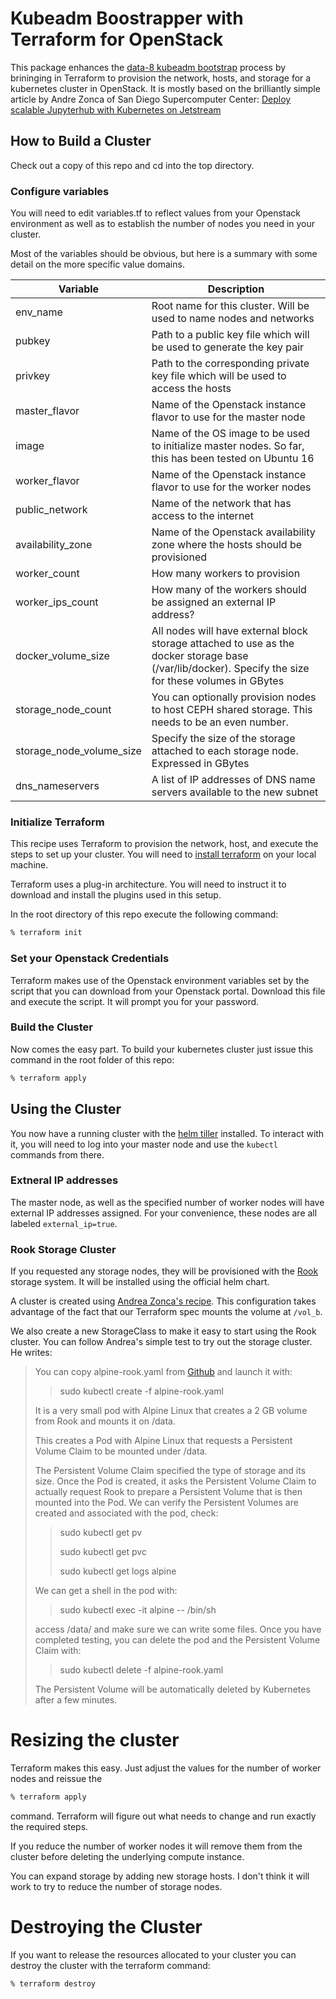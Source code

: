 # Kubeadm Boostrapper with Terraform for OpenStack
This package enhances the [data-8 kubeadm bootstrap](https://github.com/data-8/kubeadm-bootstrap)
process by brininging in Terraform to provision the network, hosts, and storage
for a kubernetes cluster in OpenStack. It is mostly based on the brilliantly
simple article by Andre Zonca of San Diego Supercomputer Center: [Deploy scalable Jupyterhub with Kubernetes on Jetstream
](https://zonca.github.io/2017/12/scalable-jupyterhub-kubernetes-jetstream.html)

## How to Build a Cluster
Check out a copy of this repo and cd into the top directory.

### Configure variables
You will need to edit variables.tf to reflect values from your Openstack
environment as well as to establish the number of nodes you need in your
cluster.

Most of the variables should be obvious, but here is a summary with some detail
on the more specific value domains.

 | Variable | Description |
 | -------- | ----------- |
 |env_name | Root name for this cluster. Will be used to name nodes and networks |
 |pubkey | Path to a public key file which will be used to generate the key pair |
 |privkey | Path to the corresponding private key file which will be used to access the hosts |
 |master_flavor | Name of the Openstack instance flavor to use for the master node |
 |image | Name of the OS image to be used to initialize master nodes. So far, this has been tested on Ubuntu 16 |
 |worker_flavor | Name of the Openstack instance flavor to use for the worker nodes |
 |public_network | Name of the network that has access to the internet |
 |availability_zone|Name of the Openstack availability zone where the hosts should be provisioned |
 |worker_count | How many workers to provision |
 | worker_ips_count | How many of the workers should be assigned an external IP address? |
 | docker_volume_size | All nodes will have external block storage attached to use as the docker storage base (/var/lib/docker). Specify the size for these volumes in GBytes |
 | storage_node_count | You can optionally provision nodes to host CEPH shared storage. This needs to be an even number. |
 | storage_node_volume_size | Specify the size of the storage attached to each storage node. Expressed in GBytes |
 | dns_nameservers | A list of IP addresses of DNS name servers available to the new subnet |


 ### Initialize Terraform
 This recipe uses Terraform to provision the network, host, and execute the
 steps to set up your cluster. You will need to [install terraform](https://www.terraform.io/intro/getting-started/install.html) on your local
 machine.

 Terraform uses a plug-in architecture. You will need to instruct it to download
 and install the plugins used in this setup.

 In the root directory of this repo execute the following command:
 ```bash
 % terraform init
 ```

 ### Set your Openstack Credentials
 Terraform makes use of the Openstack environment variables set by the script
 that you can download from your Openstack portal. Download this file and
 execute the script. It will prompt you for your password.

 ### Build the Cluster
 Now comes the easy part. To build your kubernetes cluster just issue this
 command in the root folder of this repo:
 ```bash
 % terraform apply
 ```

 ## Using the Cluster
 You now have a running cluster with the [helm tiller](https://docs.helm.sh)
 installed. To interact with it, you will need to log into your master node and
 use the `kubectl` commands from there.

 ### Extneral IP addresses
 The master node, as well as the specified number of worker nodes will have
 external IP addresses assigned. For your convenience, these nodes are all
 labeled `external_ip=true`.

 ### Rook Storage Cluster
 If you requested any storage nodes, they will be provisioned with the
 [Rook](https://rook.io) storage system. It will be installed using the official
 helm chart.

 A cluster is created using [Andrea Zonca's recipe](https://github.com/zonca/jupyterhub-deploy-kubernetes-jetstream/blob/master/storage_rook/rook-cluster.yaml).
 This configuration takes advantage of the fact that our Terraform spec mounts
 the volume at `/vol_b`.

 We also create a new StorageClass to make it easy to start using the Rook
 cluster. You can follow Andrea's simple test to try out the storage cluster.
 He writes:
>You can copy alpine-rook.yaml from [Github](https://github.com/zonca/jupyterhub-deploy-kubernetes-jetstream/blob/master/storage_rook/alpine-rook.yaml) and launch it with:
>>sudo kubectl create -f alpine-rook.yaml
>
>It is a very small pod with Alpine Linux that creates a 2 GB volume from Rook and mounts it on /data.
>
>This creates a Pod with Alpine Linux that requests a Persistent Volume Claim to be mounted under /data.
>
>The Persistent Volume Claim specified the type of storage and its size. Once the Pod is created, it asks the Persistent Volume Claim to actually request Rook to prepare a Persistent Volume that is then mounted into the Pod.
We can verify the Persistent Volumes are created and associated with the pod, check:
>>sudo kubectl get pv
>>
>>sudo kubectl get pvc
>>
>>sudo kubectl get logs alpine
>
>We can get a shell in the pod with:
>>sudo kubectl exec -it alpine  -- /bin/sh
>
>access /data/ and make sure we can write some files.
Once you have completed testing, you can delete the pod and the Persistent Volume Claim with:
>>sudo kubectl delete -f alpine-rook.yaml
>
>The Persistent Volume will be automatically deleted by Kubernetes after a few minutes.

# Resizing the cluster
Terraform makes this easy. Just adjust the values for the number of worker nodes
and reissue the
```bash
% terraform apply
```
command. Terraform will figure out what needs to change and run exactly the
required steps.

If you reduce the number of worker nodes it will remove them from the cluster
before deleting the underlying compute instance.

You can expand storage by adding new storage hosts. I don't think it will work
to try to reduce the number of storage nodes.

# Destroying the Cluster
If you want to release the resources allocated to your cluster you can destroy
the cluster with the terraform command:
```bash
% terraform destroy
```

